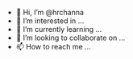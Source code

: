 - 👋 Hi, I’m @hrchanna
- 👀 I’m interested in ...
- 🌱 I’m currently learning ...
- 💞️ I’m looking to collaborate on ...
- 📫 How to reach me ...

<!---
hrchanna/hrchanna is a ✨ special ✨ repository because its `README.md` (this file) appears on your GitHub profile.
You can click the Preview link to take a look at your changes.
--->
